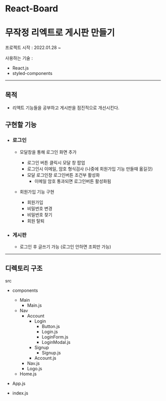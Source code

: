# React-Board

# 무작정 리엑트로 게시판 만들기

프로젝트 시작 : 2022.01.28 ~

사용하는 기술 :

- React.js
- styled-components

---

## 목적

- 리액트 기능들을 공부하고 게시판을 점진적으로 개선시킨다.

## 구현할 기능

- ### 로그인

  - 모달창을 통해 로그인 화면 추가

    - 로그인 버튼 클릭시 모달 창 팝업
    - 로그인시 이메일, 암호 형식검사
      (나중에 회원가입 기능 만들때 옮길것)
    - 모달 로그인창 로그인버튼 조건부 활성화
      - 이메일 암호 통과되면 로그인버튼 활성화됨

  - 회원가입 기능 구현
    - 회원가입
    - 비밀번호 변경
    - 비밀번호 찾기
    - 회원 탈퇴

- ### 게시판
  - 로그인 후 글쓰기 가능 (로그인 안하면 조회만 가능)

---

## 디렉토리 구조

src

- components

  - Main
    - Main.js
  - Nav
    - Account
      - Login
        - Button.js
        - Login.js
        - LoginForm.js
        - LoginModal.js
      - Signup
        - Signup.js
      - Account.js
    - Nav.js
    - Logo.js
  - Home.js

- App.js
- index.js
